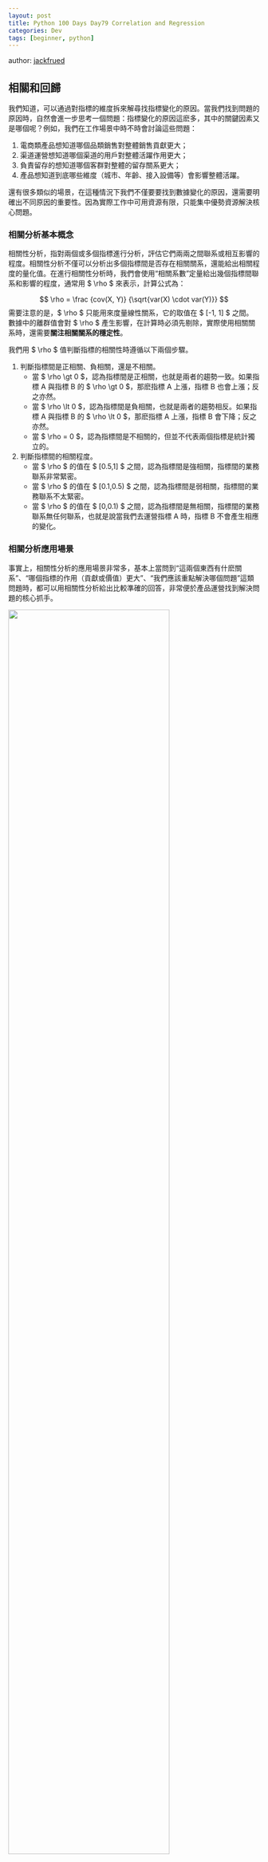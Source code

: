 ```yaml
---
layout: post
title: Python 100 Days Day79 Correlation and Regression
categories: Dev
tags: [beginner, python]
---
```


author: [jackfrued](https://github.com/jackfrued/Python-100-Days)

##  相關和回歸

我們知道，可以通過對指標的維度拆來解尋找指標變化的原因。當我們找到問題的原因時，自然會進一步思考一個問題：指標變化的原因這麽多，其中的關鍵因素又是哪個呢？例如，我們在工作場景中時不時會討論這些問題：

1. 電商類產品想知道哪個品類銷售對整體銷售貢獻更大；
2. 渠道運營想知道哪個渠道的用戶對整體活躍作用更大；
3. 負責留存的想知道哪個客群對整體的留存關系更大；
4. 產品想知道到底哪些維度（城市、年齡、接入設備等）會影響整體活躍。

還有很多類似的場景，在這種情況下我們不僅要要找到數據變化的原因，還需要明確出不同原因的重要性。因為實際工作中可用資源有限，只能集中優勢資源解決核心問題。

### 相關分析基本概念

相關性分析，指對兩個或多個指標進行分析，評估它們兩兩之間聯系或相互影響的程度。相關性分析不僅可以分析出多個指標間是否存在相關關系，還能給出相關程度的量化值。在進行相關性分析時，我們會使用“相關系數”定量給出幾個指標間聯系和影響的程度，通常用 $ \rho $ 來表示，計算公式為：

$$
\rho = \frac {cov(X, Y)} {\sqrt{var(X) \cdot var(Y)}}
$$
需要注意的是，$ \rho $  只能用來度量線性關系，它的取值在 $ [-1, 1] $ 之間。數據中的離群值會對 $ \rho $ 產生影響，在計算時必須先剔除，實際使用相關關系時，還需要**關注相關關系的穩定性**。

我們用 $ \rho $ 值判斷指標的相關性時遵循以下兩個步驟。

1. 判斷指標間是正相關、負相關，還是不相關。
    - 當 $ \rho \gt 0 $，認為指標間是正相關，也就是兩者的趨勢一致。如果指標 A 與指標 B 的 $ \rho \gt 0 $，那麽指標 A 上漲，指標 B 也會上漲；反之亦然。
    - 當 $ \rho \lt 0 $，認為指標間是負相關，也就是兩者的趨勢相反。如果指標 A 與指標 B 的 $ \rho \lt 0 $，那麽指標 A 上漲，指標 B 會下降；反之亦然。
    - 當 $ \rho = 0 $，認為指標間是不相關的，但並不代表兩個指標是統計獨立的。
2. 判斷指標間的相關程度。
    - 當 $ \rho $ 的值在 $ [0.5,1] $ 之間，認為指標間是強相關，指標間的業務聯系非常緊密。
    - 當 $ \rho $ 的值在 $ [0.1,0.5) $ 之間，認為指標間是弱相關，指標間的業務聯系不太緊密。
    - 當 $ \rho $ 的值在 $ [0,0.1) $ 之間，認為指標間是無相關，指標間的業務聯系無任何聯系，也就是說當我們去運營指標 A 時，指標 B 不會產生相應的變化。

### 相關分析應用場景

事實上，相關性分析的應用場景非常多，基本上當問到“這兩個東西有什麽關系”、“哪個指標的作用（貢獻或價值）更大”、“我們應該重點解決哪個問題”這類問題時，都可以用相關性分析給出比較準確的回答，非常便於產品運營找到解決問題的核心抓手。

<img src="https://github.com/jackfrued/mypic/raw/master/20210713095938.png" width="80%">

在使用相關分析時，應注意以下幾個方面：

1. 業務意義：當我們想知道A指標的情況時，可以監控B指標。
2. 注意事項：千萬不要將相關關系判斷為因果關系，相關關系是伴隨關系而不是因果關系。
3. 強相關關系才是有業務價值的，建議尋找相關系數在 0.6 以上甚至 0.8 以上的指標。
4. 相關關系的本質是 Y 的變化有多少能被 X 解釋，跟 X 和 Y 之間的斜率大小無關。

### Excel計算相關系數

1. 方法一：使用 CORREL 函數。
2. 方法二：使用“數據分析”模塊的“相關系數”功能。

<img src="https://github.com/jackfrued/mypic/raw/master/20210713164021.png" width="75%">

### 相關分析案例

#### 分析哪個客群的留存對整體留存貢獻更大

留存的運營中我們最常看的就是新客的留存和活躍客群的留存，用來評估哪個客群的留存與整體的留存聯系更緊密，以便制定後續運營的策略。

<img src="https://github.com/jackfrued/mypic/raw/master/20210928214403.png" style="zoom:65%;">

利用Excel進行相關分析的結果如下所示。

<img src="https://github.com/jackfrued/mypic/raw/master/20210928214522.png" style="zoom:65%;">

可以看出，活躍訪客的留存率與整體留存率的相關是強相關；而新增訪客的留存率與整體留存率的相關是弱相關，所以如果要提升整體留存率，我們的產品運營資源應當更多地投放給活躍用戶，以提升整體的留存率；而新增訪客，雖然不會拿到很多運營資源，但是我們也要去深入分析為什麽新增訪客的留存的貢獻比較小，適時做一些提升這部分客群與整體留存的策略。

#### 案例2：找出對購買轉化率貢獻最高的渠道

基本上電商運營會同時部署多個渠道，包括線上電商平台以及線下的門店。由於現有某產品從各個渠道獲客的用戶在產品上的購買轉化率，需要評估哪些渠道的用戶對整體購買轉化率貢獻最大，後續將重點營銷此渠道。

<img src="https://github.com/jackfrued/mypic/raw/master/20210928214725.png" style="zoom:65%;">

#### 案例3：分析哪些因素對 DAU 的影響更大

我們分析 DAU 時常會將它拆解為各種維度來分析，這里我們分析與 DAU 聯系最緊密的維度到底是哪些，以幫助我們制定針對性的運營策略，如下圖所示。

<img src="https://github.com/jackfrued/mypic/raw/master/20210928215043.png" style="zoom:65%;">

對於這樣的報表，我們需要找出到底是哪幾個城市、哪個操作系統，以及哪個年齡段的用戶對於 DAU 的影響最大。如果能找出來這個關系，那麽後續要提升 DAU，就有非常清晰的方向。


### 線性回歸

如果只有一個自變量 X，而且因變量 Y 和自變量 X 之間的數量變化關系呈現近似的線性關系，就可以建立一元線性回歸方程，通過自變量 X 的值來預測因變量 Y 的值，這就是所謂的**一元線性回歸預測**，回歸方程如下所示：
$$
Y = aX + b
$$
我們可以通過歷史數據（已知的 $ X $ 和 $ Y $ ），確定參數 $ a $ 和 $ b $ 的值，還原出回歸方程，從而實現預測。很顯然，$ a $和 $ b $ 的取值可以有很多種選擇，那麽什麽才是最好的 $ a $ 和 $ b$ 呢？如果把真實值記為 $ y $，把預測值記為 $ \hat{y} $，那麽讓 $ SSR $ 值最小的 $ a $ 和 $ b $ 就是最好的 $ a $ 和 $ b $ ，稱之為**最小二乘解**，其中$ SSR $ 值計算公式如下所示：
$$
SSR = \sum_{i=1}^{n}(y_i - \hat{y_i})^2
$$
損失函數是凹函數，找到使函數最小的`a`和`b`的值，可以通過向凹函數的拐點進行逼近的方式來找到更好的`a`和`b`的值，具體的公式如下所示：

$$
a^\prime = a + (-1) \times \frac {\partial loss(a, b)} {\partial a} \times \Delta \\
b^\prime = b + (-1) \times \frac {\partial loss(a, b)} {\partial b} \times \Delta
$$
對於上面的求 $ SSR $ 的函數來說，可以用下面的公式計算偏導數：
$$
f(a, b) = \frac {1} {N} \sum_{i=1}^{N}(y_i - (ax_i + b))^2  \\
\frac {\partial {f(a, b)}} {\partial {a}} = \frac {2} {N} \sum_{i=1}^{N}(-x_iy_i + x_i^2a + x_ib) \\
\frac {\partial {f(a, b)}} {\partial {b}} = \frac {2} {N} \sum_{i=1}^{N}(-y_i + x_ia + b)
$$
上面的方法稱為**梯度下降法**。

在Excel中，可以使用“數據分析”模塊的“”來實現線性回歸。

<img src="https://github.com/jackfrued/mypic/raw/master/20210714073655.png" width="75%">

對於回歸分析，最為重要的是評價回歸的結果是否理想，這關系到能否通過回歸方程去預測將來，我們先看看決定系數（Multiple R-Squared，通常稱之為$ R^2 $）。在統計學習中，決定系數用於度量因變量的變化中可由自變量解釋部分所占的比例，也就是你的回歸模型的解釋力是否良好，$ R^2 $ 的值越接近`1`越好。
$$
SS_{tot} = \sum_{i}(y_{i} - \bar {y})^2 \\
SS_{res} = \sum_{i}(y_{i} - \hat {y_i})^2 \\
R^2 = 1 - \frac {SS_{res}} {SS_{tot}}
$$

<img src="https://github.com/jackfrued/mypic/raw/master/20210714074159.png" width="60%">

接下來我們還要對回歸方程的顯著性進行檢驗，主要包括 t 檢驗（回歸系數的檢驗）和F檢驗（回歸方程的檢驗）。對於F檢驗（F-statistic）的結果，主要關注其 p-value ，如果 p-value 小於0.05，那麽說明擬合效果是不錯的。

